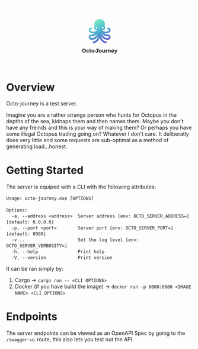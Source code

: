 <p align="center">
  <img align="center" width="33%" src="./docs/images/octo-journey.jpg" >
</p>

# Overview
Octo-journey is a test server. 

Imagine you are a rather strange person who hunts for Octopus in the depths of the sea, kidnaps them and then names them. Maybe you don't have any freinds and this is your way of making them? Or perhaps you have some illegal Octopus trading going on? Whatever I don't care. It deliberatly does very little and some requests are sub-optimal as a method of generating load...honest.

# Getting Started

The server is equiped with a CLI with the following attributes:

```
Usage: octo-journey.exe [OPTIONS]

Options:
  -a, --address <address>  Server address [env: OCTO_SERVER_ADDRESS=] [default: 0.0.0.0]       
  -p, --port <port>        Server port [env: OCTO_SERVER_PORT=] [default: 8080]
  -v...                    Set the log level [env: OCTO_SERVER_VERBOSITY=]
  -h, --help               Print help
  -V, --version            Print version
```
It can be ran simply by:

1. Cargo -> `cargo run -- <CLI OPTIONS>` 
2. Docker (if you have build the image) -> `docker run -p 8080:8080 <IMAGE NAME> <CLI OPTIONS> `


# Endpoints

The server endpoints can be viewed as an OpenAPI Spec by going to the `/swagger-ui` route, this also lets you test out the API.


